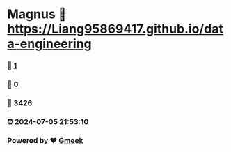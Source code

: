 # Magnus :link: https://Liang95869417.github.io/data-engineering 
### :page_facing_up: [1](https://Liang95869417.github.io/data-engineering/tag.html) 
### :speech_balloon: 0 
### :hibiscus: 3426 
### :alarm_clock: 2024-07-05 21:53:10 
### Powered by :heart: [Gmeek](https://github.com/Meekdai/Gmeek)
